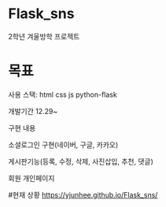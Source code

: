 # Flask_sns

2학년 겨울방학 프로젝트

# 목표
사용 스택: html css js python-flask 

개발기간 12.29~

구현 내용 

소셜로그인 구현(네이버, 구글, 카카오) 

게시판기능(등록, 수정, 삭제, 사진삽입, 추천, 댓글) 

회원 개인페이지

#현재 상황
https://yjunhee.github.io/Flask_sns/
